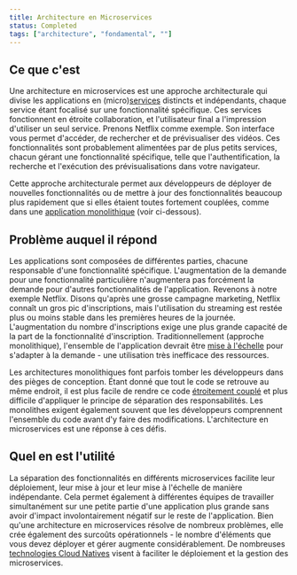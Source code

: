 ```yaml
---
title: Architecture en Microservices
status: Completed
tags: ["architecture", "fondamental", ""]
---
```


## Ce que c'est

Une architecture en microservices est une approche architecturale qui divise les applications en (micro)[services](/fr/service/) distincts et indépendants, chaque service étant focalisé sur une fonctionnalité spécifique. 
Ces services fonctionnent en étroite collaboration, et l'utilisateur final a l'impression d'utiliser un seul service.
Prenons Netflix comme exemple.
Son interface vous permet d'accéder, de rechercher et de prévisualiser des vidéos.
Ces fonctionnalités sont probablement alimentées par de plus petits services, chacun gérant une fonctionnalité spécifique, telle que l'authentification, la recherche et l'exécution des prévisualisations dans votre navigateur.

Cette approche architecturale permet aux développeurs de déployer de nouvelles fonctionnalités ou de mettre à jour des fonctionnalités beaucoup plus rapidement que si elles étaient toutes fortement couplées, comme dans une [application monolithique](/fr/monolithic-apps/) (voir ci-dessous).

## Problème auquel il répond

Les applications sont composées de différentes parties, chacune responsable d'une fonctionnalité spécifique.
L'augmentation de la demande pour une fonctionnalité particulière n'augmentera pas forcément la demande pour d'autres fonctionnalités de l'application.
Revenons à notre exemple Netflix.
Disons qu'après une grosse campagne marketing, Netflix connaît un gros pic d'inscriptions, mais l'utilisation du streaming est restée plus ou moins stable dans les premières heures de la journée.
L'augmentation du nombre d'inscriptions exige une plus grande capacité de la part de la fonctionnalité d'inscription.
Traditionnellement (approche monolithique), l'ensemble de l'application devrait être [mise à l'échelle](/fr/scalability/) pour s'adapter à la demande - une utilisation très inefficace des ressources.

Les architectures monolithiques font parfois tomber les développeurs dans des pièges de conception.
Étant donné que tout le code se retrouve au même endroit, il est plus facile de rendre ce code [étroitement couplé](/fr/tightly-coupled-architectures/) et plus difficile d'appliquer le principe de séparation des responsabilités.
Les monolithes exigent également souvent que les développeurs comprennent l'ensemble du code avant d'y faire des modifications.
L'architecture en microservices est une réponse à ces défis.

## Quel en est l'utilité

La séparation des fonctionnalités en différents microservices facilite leur déploiement, leur mise à jour et leur mise à l'échelle de manière indépendante.
Cela permet également à différentes équipes de travailler simultanément sur une petite partie d'une application plus grande sans avoir d'impact involontairement négatif sur le reste de l'application.
Bien qu'une architecture en microservices résolve de nombreux problèmes, elle crée également des surcoûts opérationnels - le nombre d'éléments que vous devez déployer et gérer augmente considérablement. 
De nombreuses [technologies Cloud Natives](/fr/cloud-native-tech/) visent à faciliter le déploiement et la gestion des microservices.
